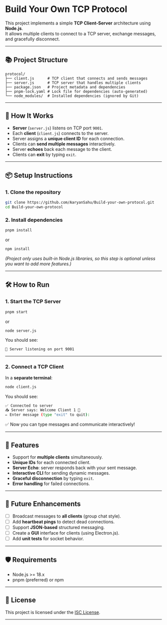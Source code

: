 # Build Your Own TCP Protocol

This project implements a simple **TCP Client-Server** architecture using **Node.js**.  
It allows multiple clients to connect to a TCP server, exchange messages, and gracefully disconnect.

---

## 📚 Project Structure

```
protocol/
├── client.js      # TCP client that connects and sends messages
├── server.js      # TCP server that handles multiple clients
├── package.json   # Project metadata and dependencies
├── pnpm-lock.yaml # Lock file for dependencies (auto-generated)
└── node_modules/  # Installed dependencies (ignored by Git)
```

---

## 🚀 How It Works

- **Server** (`server.js`) listens on TCP port `9001`.
- Each **client** (`client.js`) connects to the server.
- Server assigns a **unique client ID** for each connection.
- Clients can **send multiple messages** interactively.
- Server **echoes** back each message to the client.
- Clients can **exit** by typing `exit`.

---

## 📦 Setup Instructions

### 1. Clone the repository

```bash
git clone https://github.com/AaryanSahu/Build-your-own-protocol.git
cd Build-your-own-protocol
```

### 2. Install dependencies

```bash
pnpm install
```

or

```bash
npm install
```

_(Project only uses built-in Node.js libraries, so this step is optional unless you want to add more features.)_

---

## 🛠️ How to Run

### 1. Start the TCP Server

```bash
pnpm start
```
or

```bash
node server.js
```

You should see:

```bash
🚀 Server listening on port 9001
```

---

### 2. Connect a TCP Client

In a **separate terminal**:

```bash
node client.js
```

You should see:

```bash
✅ Connected to server
📥 Server says: Welcome Client 1 🎉
✏️ Enter message (type "exit" to quit):
```

✅ Now you can type messages and communicate interactively!

---

## 🧠 Features

- Support for **multiple clients** simultaneously.
- **Unique IDs** for each connected client.
- **Server Echo**: server responds back with your sent message.
- **Interactive CLI** for sending dynamic messages.
- **Graceful disconnection** by typing `exit`.
- **Error handling** for failed connections.

---

## 🎯 Future Enhancements

- [ ] Broadcast messages to **all clients** (group chat style).
- [ ] Add **heartbeat pings** to detect dead connections.
- [ ] Support **JSON-based** structured messaging.
- [ ] Create a **GUI** interface for clients (using Electron.js).
- [ ] Add **unit tests** for socket behavior.

---

## 🛡️ Requirements

- Node.js >= 18.x
- pnpm (preferred) or npm

---

## 📄 License

This project is licensed under the [ISC License](https://opensource.org/licenses/ISC).

---

